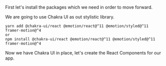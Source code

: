First let's install the packages which we need in order to move forward.

We are going to use Chakra UI as out stylistic library.

```
yarn add @chakra-ui/react @emotion/react@^11 @emotion/styled@^11 framer-motion@^4
or
npm install @chakra-ui/react @emotion/react@^11 @emotion/styled@^11 framer-motion@^4
```

Now we have Chakra UI in place, let's create the React Components for our app.
